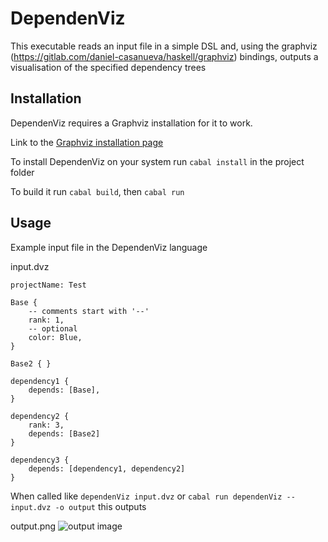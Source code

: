 # DependenViz

This executable reads an input file in a simple DSL and,
using the graphviz (https://gitlab.com/daniel-casanueva/haskell/graphviz) bindings,
outputs a visualisation of the specified dependency trees

## Installation

DependenViz requires a Graphviz installation for it to work.

Link to the [Graphviz installation page](https://graphviz.org/download/)

To install DependenViz on your system run `cabal install` in the project folder

To build it run `cabal build`, then `cabal run`

## Usage

Example input file in the DependenViz language

input.dvz
```
projectName: Test

Base {
    -- comments start with '--'
    rank: 1,
    -- optional
    color: Blue,
}

Base2 { }

dependency1 {
    depends: [Base],
}

dependency2 {
    rank: 3,
    depends: [Base2]
}

dependency3 {
    depends: [dependency1, dependency2]
}
```

When called like `dependenViz input.dvz` or `cabal run dependenViz -- input.dvz -o output` this outputs

output.png
![output image](./prueba.png)

